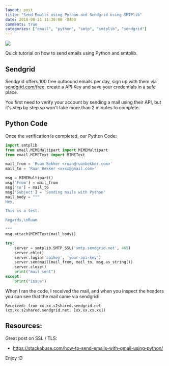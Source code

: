 ```yaml
---
layout: post
title: "Send Emails using Python and Sendgrid using SMTPlib"
date: 2018-08-21 11:30:08 -0400
comments: true
categories: ["email", "python", "smtp", "smtplib", "sendgrid"]
---
```


![](https://objects.ruanbekker.com/assets/images/sendgrid-logo.png)

Quick tutorial on how to send emails using Python and smtplib.

<script id="mNCC" language="javascript">
    medianet_width = "728";
    medianet_height = "90";
    medianet_crid = "218284798";
    medianet_versionId = "3111299"; 
  </script>
<script src="//contextual.media.net/nmedianet.js?cid=8CUD78FSV"></script>

## Sendgrid

Sendgrid offers 100 free outbound emails per day, sign up with them via [sendgrid.com/free](https://sendgrid.com/free/), create a API Key and save your credentials in a safe place.

You first need to verify your account by sending a mail using their API, but it's step by step so won't take more than 2 minutes to complete.

## Python Code

Once the verification is completed, our Python Code:

```python
import smtplib
from email.MIMEMultipart import MIMEMultipart
from email.MIMEText import MIMEText

mail_from = 'Ruan Bekker <ruan@ruanbekker.com>'
mail_to = 'Ruan Bekker <xxxx@gmail.com>'

msg = MIMEMultipart()
msg['From'] = mail_from
msg['To'] = mail_to
msg['Subject'] = 'Sending mails with Python'
mail_body = """
Hey,

This is a test.

Regards,\nRuan

"""
msg.attach(MIMEText(mail_body))

try:
    server = smtplib.SMTP_SSL('smtp.sendgrid.net', 465)
    server.ehlo()
    server.login('apikey', 'your-api-key')
    server.sendmail(mail_from, mail_to, msg.as_string())
    server.close()
    print("mail sent")
except:
    print("issue")
```

When I ran the code, I received the mail, and when you inspect the headers you can see that the mail came via sendgrid:

```
Received: from xx.xx.s2shared.sendgrid.net (xx.xx.s2shared.sendgrid.net. [xx.xx.xx.xx])
``` 

## Resources:

Great post on SSL / TLS:
- https://stackabuse.com/how-to-send-emails-with-gmail-using-python/

Enjoy :D 
